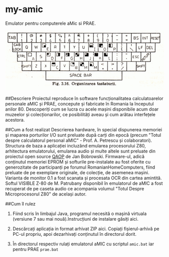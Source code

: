 # my-amic
Emulator pentru computerele aMic si PRAE.

![Tastatura aMIC](https://github.com/BDan/my-amic/blob/master/my-amic/doc/img/keyboard_layout_small.gif)

##Descriere
Proiectul reproduce în software funcționalitatea calculatoarelor personale aMIC și PRAE, concepute și fabricate în Romania la începutul anilor 80. Descoperiți cum se lucra cu acele mașini disponibile acum doar muzeelor și colecționarilor, ce posibilități aveau și cum arătau interfețele acestora.  

##Cum a fost realizat
Descrierea hardware, în special dispunerea memoriei și maparea porturilor I/O sunt preluate după carți din epocă (precum "Totul despre calculatorul personal aMIC" - Prof. A. Petrescu și colaboratori). Structura de baza a aplicației incluzând emularea procesorului Z80, arhitectura emulatorului, emularea audio și multe altele sunt preluate din proiectul open source [QAOP](http://wizard.ae.krakow.pl/~jb/qaop/) de Jan Bobrowski. Firmware-ul, adică conținutul memoriei EPROM și softurile pre-instalate au fost oferite cu generozitate de participanți pe forumul RomanianHomeComputers, fiind preluate de pe exemplare originale, de colecție, de asemenea mașini. Varianta de monitor 0.1 a fost scanata și procesata OCR din cartea amintită. Softul VISIBLE Z-80 de M. Patrubany disponibil în emulatorul de aMIC a fost recuperat de pe caseta audio ce acompania volumul "Totul Despre Microprocesorul Z80" de același autor. 

##Cum îl rulez
1) Fiind scris în limbajul Java, programul necesită o mașină virtuala (versiune 7 sau mai nouă).Instrucțiuni de instalare găsiți aici.

2) Descărcați aplicația in format arhivat ZIP aici. Copiați fișierul-arhivă pe PC-ul propriu, apoi dezarhivați conținutul în directorul dorit.

3) În directorul respectiv rulați emulatorul aMIC cu scriptul `amic.bat` iar pentru PRAE `prae.bat`

